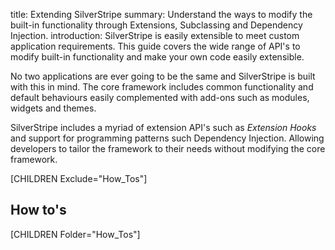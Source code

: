 title: Extending SilverStripe
summary: Understand the ways to modify the built-in functionality through Extensions, Subclassing and Dependency Injection.
introduction: SilverStripe is easily extensible to meet custom application requirements. This guide covers the wide range of API's to modify built-in functionality and make your own code easily extensible.

No two applications are ever going to be the same and SilverStripe is built with this in mind. The core framework 
includes common functionality and default behaviours easily complemented with add-ons such as modules, widgets and 
themes.

SilverStripe includes a myriad of extension API's such as *Extension Hooks* and support for programming patterns 
such Dependency Injection. Allowing developers to tailor the framework to their needs without modifying the core 
framework.

[CHILDREN Exclude="How_Tos"]

## How to's

[CHILDREN Folder="How_Tos"]